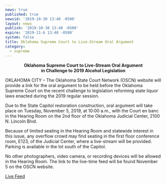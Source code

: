 ```yaml
---
news: true
published: true
newsid: '2019-10-30 13:40 -0500'
layout: news
publish: '2019-10-30 13:40 -0500'
expire: '2019-11-6 13:40 -0500'
system: false
title: Oklahoma Supreme Court to Live-Stream Oral Argument
category:
  - supreme
---
```

<div style="text-align: center; font-weight: bold;">
Oklahoma Supreme Court to Live-Stream Oral Argument <br />
in Challenge to 2019 Alcohol Legislation
</div>

OKLAHOMA CITY – The Oklahoma State Court Network (OSCN) website will provide a link for the oral argument to be held before the Oklahoma Supreme Court on the recent challenge to legislation reforming state liquor laws enacted during the 2019 regular session.

Due to the State Capitol restoration construction, oral argument will take place on Tuesday, November 5, 2019, at 10:00 a.m., with the Court en banc in the Hearing Room on the 2nd floor of the Oklahoma Judicial Center, 2100 N. Lincoln Blvd.  

Because of limited seating in the Hearing Room and statewide interest in this issue, any overflow crowd may find seating in the first floor conference room, E123, of the Judicial Center, where a live-stream will be provided.  Parking is available in the lot south of the Capitol.

No other photographers, video camera, or recording devices will be allowed in the Hearing Room.  The link to the live-time feed will be found November 5 on the OSCN website.

[Live Feed](https://youtu.be/1yaCjZEykPk)
